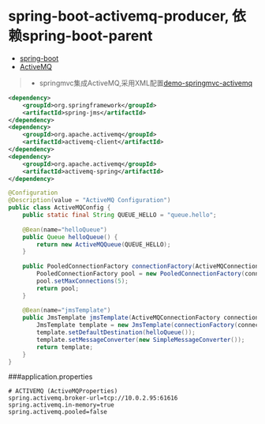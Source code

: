 # spring-boot-activemq-producer, 依赖spring-boot-parent
* [spring-boot](http://docs.spring.io/spring-boot/docs/current/reference/htmlsingle/)
* [ActiveMQ](http://activemq.apache.org/)
> * springmvc集成ActiveMQ,采用XML配置[demo-springmvc-activemq](https://github.com/leelance/demo/tree/master/demo-springmvc-activemq)

```xml
<dependency>
	<groupId>org.springframework</groupId>
	<artifactId>spring-jms</artifactId>
</dependency>
<dependency>
	<groupId>org.apache.activemq</groupId>
	<artifactId>activemq-client</artifactId>
</dependency>
<dependency>
	<groupId>org.apache.activemq</groupId>
	<artifactId>activemq-spring</artifactId>
</dependency>
```

```java
@Configuration
@Description(value = "ActiveMQ Configuration")
public class ActiveMQConfig {
	public static final String QUEUE_HELLO = "queue.hello";
	
	@Bean(name="helloQueue")
	public Queue helloQueue() {
		return new ActiveMQQueue(QUEUE_HELLO);
	}
	
	public PooledConnectionFactory connectionFactory(ActiveMQConnectionFactory connectionFactory) {
		PooledConnectionFactory pool = new PooledConnectionFactory(connectionFactory);
		pool.setMaxConnections(5);
		return pool;
	}
	
	@Bean(name="jmsTemplate")
	public JmsTemplate jmsTemplate(ActiveMQConnectionFactory connectionFactory) {
		JmsTemplate template = new JmsTemplate(connectionFactory(connectionFactory));
		template.setDefaultDestination(helloQueue());
		template.setMessageConverter(new SimpleMessageConverter());
		return template;
	}
}
```
###application.properties
```properties
# ACTIVEMQ (ActiveMQProperties)
spring.activemq.broker-url=tcp://10.0.2.95:61616
spring.activemq.in-memory=true
spring.activemq.pooled=false
```
